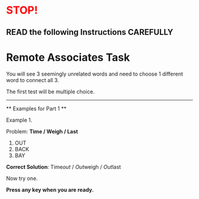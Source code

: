 
<p>
<p>

# **<span style="color:red">STOP!</span>**
 
## **READ** the following Instructions **CAREFULLY**


Remote Associates Task
======================

You will see 3 seemingly unrelated words and need to choose 1 different word to connect all 3. 

The first test will be multiple choice.

---------------------------------------------------------------

** Examples for Part 1 **

Example 1.

Problem: **Time / Weigh / Last**

1) OUT
2) BACK
3) BAY


**Correct Solution**: Time*out* / *Out*weigh / *Out*last

Now try one. 

**Press any key when you are ready.**

